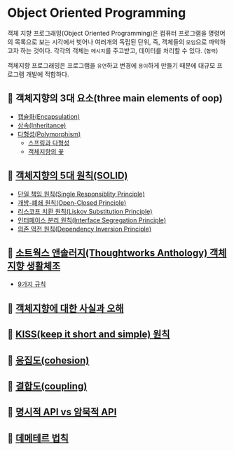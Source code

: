 # Object Oriented Programming

객체 지향 프로그래밍(Object Oriented Programming)은 컴퓨터 프로그램을 명령어의 목록으로 보는 시각에서 벗어나 여러개의 독립된 단위, 즉, 객체들의 `모임`으로 파악하고자 하는 것이다. 각각의 객체는 `메시지`를 주고받고, 데이터를 처리할 수 있다. (`협력`)

객체지향 프로그래밍은 프로그램을 `유연`하고 변경에 `용이`하게 만들기 때문에 대규모 프로그램 개발에 적합하다.

## 👊 객체지향의 3대 요소(three main elements of oop)
  - [캡슐화(Encapsulation)](https://github.com/BAEKJungHo/blog-repo-second/blob/main/_posts/2021-01-08-oop-encapsulation.md)
  - [상속(Inheritance)](https://github.com/BAEKJungHo/blog-repo-second/blob/main/_posts/2021-01-09-oop-inheritance.md)
  - [다형성(Polymorphism)](https://github.com/BAEKJungHo/blog-repo-second/blob/main/_posts/2021-01-11-oop-polymorphism.md)
    - [스프링과 다형성](https://github.com/BAEKJungHo/spring-core-principle#%EB%8B%A4%ED%98%95%EC%84%B1polymorphism--%EA%B0%9D%EC%B2%B4%EC%A7%80%ED%96%A5%EC%9D%98-%EA%BD%83)
    - [객체지향의 꽃](https://github.com/BAEKJungHo/spring-core-principle#%EB%8B%A4%ED%98%95%EC%84%B1polymorphism--%EA%B0%9D%EC%B2%B4%EC%A7%80%ED%96%A5%EC%9D%98-%EA%BD%83)
 
## 👊 [객체지향의 5대 원칙(SOLID)](https://github.com/BAEKJungHo/blog-repo-second/blob/main/_posts/2021-01-13-oop-solid.md)
  - [단일 책임 원칙(Single Responsiblity Principle)](https://github.com/BAEKJungHo/clean-programming/blob/master/Clean%20Architecture/%EC%84%A4%EA%B3%84%20%EC%9B%90%EC%B9%99/SRP%20:%20%EB%8B%A8%EC%9D%BC%20%EC%B1%85%EC%9E%84%20%EC%9B%90%EC%B9%99.md)
  - [개방-폐쇄 원칙(Open-Closed Principle)](https://github.com/BAEKJungHo/clean-programming/blob/master/Clean%20Architecture/%EC%84%A4%EA%B3%84%20%EC%9B%90%EC%B9%99/OCP%20:%20%EA%B0%9C%EB%B0%A9-%ED%8F%90%EC%87%84%20%EC%9B%90%EC%B9%99.md)
  - [리스코프 치환 원칙(Liskov Substitution Principle)](https://github.com/BAEKJungHo/clean-programming/blob/master/Clean%20Architecture/%EC%84%A4%EA%B3%84%20%EC%9B%90%EC%B9%99/LSP%20:%20%EB%A6%AC%EC%8A%A4%EC%BD%94%ED%94%84%20%EC%B9%98%ED%99%98%20%EC%9B%90%EC%B9%99.md)
  - [인터페이스 분리 원칙(Interface Segregation Principle)](https://github.com/BAEKJungHo/clean-programming/blob/master/Clean%20Architecture/%EC%84%A4%EA%B3%84%20%EC%9B%90%EC%B9%99/ISP%20:%20%EC%9D%B8%ED%84%B0%ED%8E%98%EC%9D%B4%EC%8A%A4%20%EB%B6%84%EB%A6%AC%20%EC%9B%90%EC%B9%99.md)
  - [의존 역전 원칙(Dependency Inversion Principle)](https://github.com/BAEKJungHo/clean-programming/blob/master/Clean%20Architecture/%EC%84%A4%EA%B3%84%20%EC%9B%90%EC%B9%99/DIP%20:%20%EC%9D%98%EC%A1%B4%EC%84%B1%20%EC%97%AD%EC%A0%84%20%EC%9B%90%EC%B9%99.md)

## 👊 [소트웍스 앤솔러지(Thoughtworks Anthology) 객체지향 생활체조](https://github.com/BAEKJungHo/thoughtworks-anthology/blob/master/06.%20%EA%B0%9D%EC%B2%B4%EC%A7%80%ED%96%A5%20%EC%83%9D%ED%99%9C%EC%B2%B4%EC%A1%B0.md)
  - [9가지 규칙](https://github.com/BAEKJungHo/blog-repo-second/blob/main/_posts/2021-01-14-oop-thoughtworksAnthology.md)

## 👊 [객체지향에 대한 사실과 오해](https://github.com/BAEKJungHo/the-essence-of-object-oriented)

## 👊 [KISS(keep it short and simple) 원칙](https://github.com/BAEKJungHo/blog-repo-second/blob/main/_posts/2021-01-20-oop-kiss.md)

## 👊 [응집도(cohesion)](https://github.com/BAEKJungHo/blog-repo-second/blob/main/_posts/2021-01-22-oop-cohesion.md)

## 👊 [결합도(coupling)](https://github.com/BAEKJungHo/blog-repo-second/blob/main/_posts/2021-01-23-oop-coupling.md)

## 👊 [명시적 API vs 암묵적 API](https://github.com/BAEKJungHo/blog-repo-second/blob/main/_posts/2021-01-24-oop-api.md)

## 👊 [데메테르 법칙](https://github.com/BAEKJungHo/ddd/blob/main/%EB%8F%84%EB%A9%94%EC%9D%B8%20%EC%A3%BC%EB%8F%84%20%EC%84%A4%EA%B3%84%20%EC%B2%A0%EC%A0%80%20%EC%9E%85%EB%AC%B8/12.%20%EB%8F%84%EB%A9%94%EC%9D%B8%20%EA%B7%9C%EC%B9%99%EC%9D%84%20%EC%A7%80%ED%82%A4%EB%8A%94%20%EC%95%A0%EA%B7%B8%EB%A6%AC%EA%B2%8C%EC%9D%B4%ED%8A%B8.md#%EB%8D%B0%EB%A9%94%ED%85%8C%EB%A5%B4-%EB%B2%95%EC%B9%99--%EA%B0%9D%EC%B2%B4%EB%A5%BC-%EB%8B%A4%EB%A3%A8%EB%8A%94-%EC%A1%B0%EC%9E%91%EC%9D%98-%EA%B8%B0%EB%B3%B8-%EC%9B%90%EC%B9%99)
